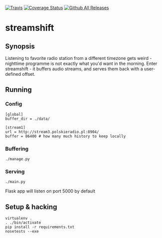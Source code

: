[![Travis](https://img.shields.io/travis/patyk/streamshift.svg)](https://travis-ci.org/patyk/streamshift)
[![Coverage Status](https://coveralls.io/repos/github/patyk/streamshift/badge.svg?branch=master)](https://coveralls.io/github/patyk/streamshift?branch=master)
[![Github All Releases](https://img.shields.io/github/downloads/patyk/streamshift/total.svg)]()

# streamshift

## Synopsis

Listening to favorite radio station from a different timezone gets weird - nighttime programme is not exactly what you'd want in the morning. Enter streamshift - it buffers audio streams, and serves them back with a user-defined offset.

## Running

### Config
```
[global]
buffer_dir = ./data/

[stream1]
url = http://stream3.polskieradio.pl:8904/
buffer = 86400 # how many much history to keep locally
```

### Buffering
```
./manage.py
```

### Serving
```
./main.py
```
Flask app will listen on port 5000 by default

## Setup & hacking
```
virtualenv .
. ./bin/activate
pip install -r requirements.txt
nosetests --exe
```
